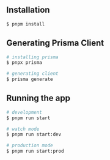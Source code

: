## Installation

```bash
$ pnpm install
```

## Generating Prisma Client

```bash
# installing prisma
$ pnpx prisma

# generating client
$ prisma generate
```

## Running the app

```bash
# development
$ pnpm run start

# watch mode
$ pnpm run start:dev

# production mode
$ pnpm run start:prod
```

